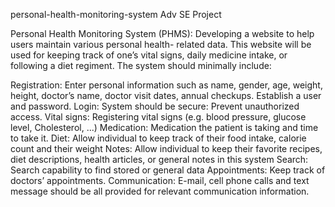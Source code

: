 personal-health-monitoring-system
Adv SE Project

Personal Health Monitoring System (PHMS):
Developing a website to help users maintain various personal health- related data. This website will be used for keeping track of one’s vital signs, daily medicine intake, or following a diet regiment. The system should minimally include:

Registration: Enter personal information such as name, gender, age, weight, height, doctor’s name, doctor visit dates, annual checkups. Establish a user and password.
Login: System should be secure: Prevent unauthorized access.
Vital signs: Registering vital signs (e.g. blood pressure, glucose level, Cholesterol, ...)
Medication: Medication the patient is taking and time to take it.
Diet: Allow individual to keep track of their food intake, calorie count and their weight
Notes: Allow individual to keep their favorite recipes, diet descriptions, health articles, or general notes in this system
Search: Search capability to find stored or general data
Appointments: Keep track of doctors’ appointments.
Communication: E-mail, cell phone calls and text message should be all provided for relevant communication information.

